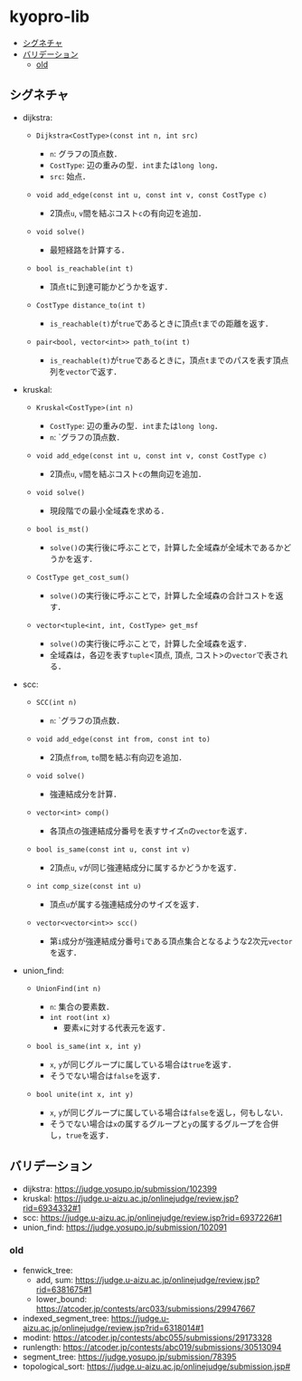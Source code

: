 # kyopro-lib <!-- omit in toc -->
- [シグネチャ](#シグネチャ)
- [バリデーション](#バリデーション)
  - [old](#old)

## シグネチャ
* dijkstra:
  * `Dijkstra<CostType>(const int n, int src)`
    * `n`: グラフの頂点数．
    * `CostType`: 辺の重みの型．`int`または`long long`．
    * `src`: 始点．
  
  * `void add_edge(const int u, const int v, const CostType c)`
    * 2頂点`u`, `v`間を結ぶコスト`c`の有向辺を追加．
  
  * `void solve()`
    * 最短経路を計算する．
  
  * `bool is_reachable(int t)`
    * 頂点`t`に到達可能かどうかを返す．

  * `CostType distance_to(int t)`
    * `is_reachable(t)`が`true`であるときに頂点`t`までの距離を返す．

  * `pair<bool, vector<int>> path_to(int t)`
    * `is_reachable(t)`が`true`であるときに，頂点`t`までのパスを表す頂点列を`vector`で返す．

* kruskal:
  * `Kruskal<CostType>(int n)`
    * `CostType`: 辺の重みの型．`int`または`long long`．
    * `n`: `グラフの頂点数．

  * `void add_edge(const int u, const int v, const CostType c)`
    * 2頂点`u`, `v`間を結ぶコスト`c`の無向辺を追加．
  
  * `void solve()`
    * 現段階での最小全域森を求める．
  
  * `bool is_mst()`
    * `solve()`の実行後に呼ぶことで，計算した全域森が全域木であるかどうかを返す．
  
  * `CostType get_cost_sum()`
    * `solve()`の実行後に呼ぶことで，計算した全域森の合計コストを返す．

  * `vector<tuple<int, int, CostType> get_msf`
    * `solve()`の実行後に呼ぶことで，計算した全域森を返す．
    * 全域森は，各辺を表す`tuple`<頂点, 頂点, コスト>の`vector`で表される．

* scc:
  * `SCC(int n)`
    * `n`: `グラフの頂点数．

  * `void add_edge(const int from, const int to)`
    * 2頂点`from`, `to`間を結ぶ有向辺を追加．
  
  * `void solve()`
    * 強連結成分を計算．
  
  * `vector<int> comp()`
    * 各頂点の強連結成分番号を表すサイズ`n`の`vector`を返す．
  
  * `bool is_same(const int u, const int v)`
    * 2頂点`u`, `v`が同じ強連結成分に属するかどうかを返す．
  
  * `int comp_size(const int u)`
    * 頂点`u`が属する強連結成分のサイズを返す．
  
  * `vector<vector<int>> scc()`
    * 第`i`成分が強連結成分番号`i`である頂点集合となるような2次元`vector`を返す．

* union_find:
  * `UnionFind(int n)`
    * `n`: 集合の要素数．
    * `int root(int x)`
      * 要素`x`に対する代表元を返す．
    
  * `bool is_same(int x, int y)`
    * `x`, `y`が同じグループに属している場合は`true`を返す．
    * そうでない場合は`false`を返す．
  
  * `bool unite(int x, int y)`
    * `x`, `y`が同じグループに属している場合は`false`を返し，何もしない．
    * そうでない場合は`x`の属するグループと`y`の属するグループを合併し，`true`を返す．

## バリデーション
* dijkstra: https://judge.yosupo.jp/submission/102399
* kruskal: https://judge.u-aizu.ac.jp/onlinejudge/review.jsp?rid=6934332#1
* scc: https://judge.u-aizu.ac.jp/onlinejudge/review.jsp?rid=6937226#1
* union_find: https://judge.yosupo.jp/submission/102091

### old
* fenwick_tree: 
  * add, sum: https://judge.u-aizu.ac.jp/onlinejudge/review.jsp?rid=6381675#1 
  * lower_bound: https://atcoder.jp/contests/arc033/submissions/29947667
* indexed_segment_tree: https://judge.u-aizu.ac.jp/onlinejudge/review.jsp?rid=6318014#1
* modint: https://atcoder.jp/contests/abc055/submissions/29173328
* runlength: https://atcoder.jp/contests/abc019/submissions/30513094
* segment_tree: https://judge.yosupo.jp/submission/78395
* topological_sort: https://judge.u-aizu.ac.jp/onlinejudge/submission.jsp# 